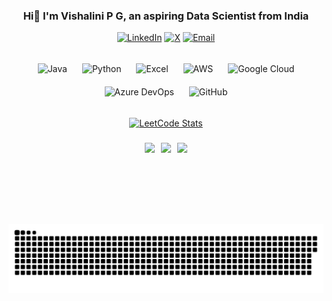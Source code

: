 <h3 align="center"> Hi👋 I'm Vishalini P G, an aspiring Data Scientist from India</h3>

<div align="center">
  <a href="https://linkedin.com/in/vishalinipg" target="_blank"><img src="https://img.icons8.com/fluency/30/linkedin.png" alt="LinkedIn" /></a>
  <a href="https://x.com/vishalinipg" target="_blank"><img src="https://img.icons8.com/fluency/30/twitterx--v1.png" alt="X" /></a>
  <a href="mailto:vishalinipg@gmail.com"><img src="https://img.icons8.com/fluency/30/gmail.png" alt="Email" /></a>
</div>

###

<div align="center">
  <img src="https://img.icons8.com/fluency/40/java-coffee-cup-logo.png" style="margin: 10px;" alt="Java" />
  <img src="https://img.icons8.com/fluency/40/python.png" style="margin: 10px;" alt="Python" />
  <img src="https://img.icons8.com/fluency/40/microsoft-excel-2019.png" style="margin: 10px;" alt="Excel" />
  <img src="https://img.icons8.com/color/40/amazon-web-services.png" style="margin: 10px;" alt="AWS" />
  <img src="https://img.icons8.com/fluency/40/google-cloud.png" style="margin: 10px;" alt="Google Cloud" />
  <img src="https://img.icons8.com/external-tal-revivo-shadow-tal-revivo/40/external-development-experience-through-the-native-integrations-of-azure-with-visual-studio-logo-shadow-tal-revivo.png" style="margin: 10px;" alt="Azure DevOps" />
  <img src="https://img.icons8.com/fluency/40/github.png" style="margin: 10px;" alt="GitHub" />
</div>

###

<div align="center" style="display: flex; justify-content: center; align-items: center; gap: 10px;">
 <a href="https://leetcode.com/vishalinipg" target="_blank"><img src="https://leetcard.jacoblin.cool/vishalinipg?theme=dark&font=Roboto%20Flex" alt="LeetCode Stats" height="125" /></a>
</div>

###

<div align="center" style="display: flex; justify-content: center; gap: 10px;">
  <img src="https://github-readme-stats.vercel.app/api?username=vishalinipg&theme=dark&hide_border=false&include_all_commits=false&count_private=false" height="130"/>
  <img src="https://nirzak-streak-stats.vercel.app/?user=vishalinipg&theme=dark&hide_border=false" height="120"/>
  <img src="https://github-readme-stats.vercel.app/api/top-langs/?username=vishalinipg&theme=dark&hide_border=false&include_all_commits=false&count_private=false&layout=compact" height="120"/>
</div>

<div align="center">
<picture>
  <source media="(prefers-color-scheme: dark)" srcset="https://raw.githubusercontent.com/vishalinipg/vishalinipg/output/github-snake-dark.svg" />
  <source media="(prefers-color-scheme: light)" srcset="https://raw.githubusercontent.com/vishalinipg/vishalinipg/output/github-snake.svg" />
  <img alt="github-snake" src="https://raw.githubusercontent.com/vishalinipg/vishalinipg/output/github-snake.svg" />
</picture>
</div>
